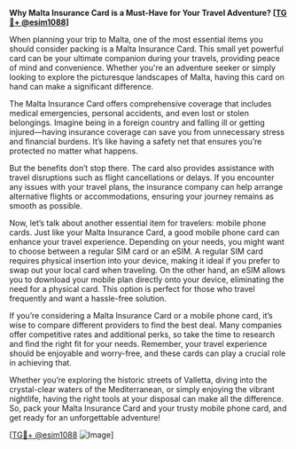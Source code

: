 **Why Malta Insurance Card is a Must-Have for Your Travel Adventure? [[TG💪+ @esim1088](https://t.me/s/esim1088)]**

When planning your trip to Malta, one of the most essential items you should consider packing is a Malta Insurance Card. This small yet powerful card can be your ultimate companion during your travels, providing peace of mind and convenience. Whether you're an adventure seeker or simply looking to explore the picturesque landscapes of Malta, having this card on hand can make a significant difference.

The Malta Insurance Card offers comprehensive coverage that includes medical emergencies, personal accidents, and even lost or stolen belongings. Imagine being in a foreign country and falling ill or getting injured—having insurance coverage can save you from unnecessary stress and financial burdens. It’s like having a safety net that ensures you’re protected no matter what happens.

But the benefits don’t stop there. The card also provides assistance with travel disruptions such as flight cancellations or delays. If you encounter any issues with your travel plans, the insurance company can help arrange alternative flights or accommodations, ensuring your journey remains as smooth as possible.

Now, let’s talk about another essential item for travelers: mobile phone cards. Just like your Malta Insurance Card, a good mobile phone card can enhance your travel experience. Depending on your needs, you might want to choose between a regular SIM card or an eSIM. A regular SIM card requires physical insertion into your device, making it ideal if you prefer to swap out your local card when traveling. On the other hand, an eSIM allows you to download your mobile plan directly onto your device, eliminating the need for a physical card. This option is perfect for those who travel frequently and want a hassle-free solution.

If you’re considering a Malta Insurance Card or a mobile phone card, it’s wise to compare different providers to find the best deal. Many companies offer competitive rates and additional perks, so take the time to research and find the right fit for your needs. Remember, your travel experience should be enjoyable and worry-free, and these cards can play a crucial role in achieving that.

Whether you’re exploring the historic streets of Valletta, diving into the crystal-clear waters of the Mediterranean, or simply enjoying the vibrant nightlife, having the right tools at your disposal can make all the difference. So, pack your Malta Insurance Card and your trusty mobile phone card, and get ready for an unforgettable adventure!

[[TG💪+ @esim1088](https://t.me/s/esim1088) ![Image](https://i.postimg.cc/Y0z9fWf4/image.png)]